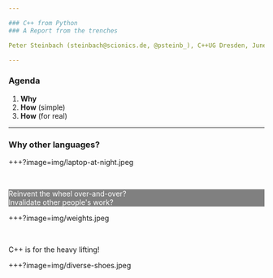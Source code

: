 ```yaml
---

### C++ from Python
### A Report from the trenches

Peter Steinbach (steinbach@scionics.de, @psteinb_), C++UG Dresden, June 12, 2018 

---
```


### Agenda

1. __Why__
2. __How__ (simple)
3. __How__ (for real)

---

### __Why__ other languages?


+++?image=img/laptop-at-night.jpeg

&nbsp;
&nbsp;

<div style="color: white; background-color: grey;">
Reinvent the wheel over-and-over?<br/>
Invalidate other people's work?
</div>

+++?image=img/weights.jpeg

&nbsp;
&nbsp;

C++ is for the heavy lifting!

+++?image=img/diverse-shoes.jpeg

